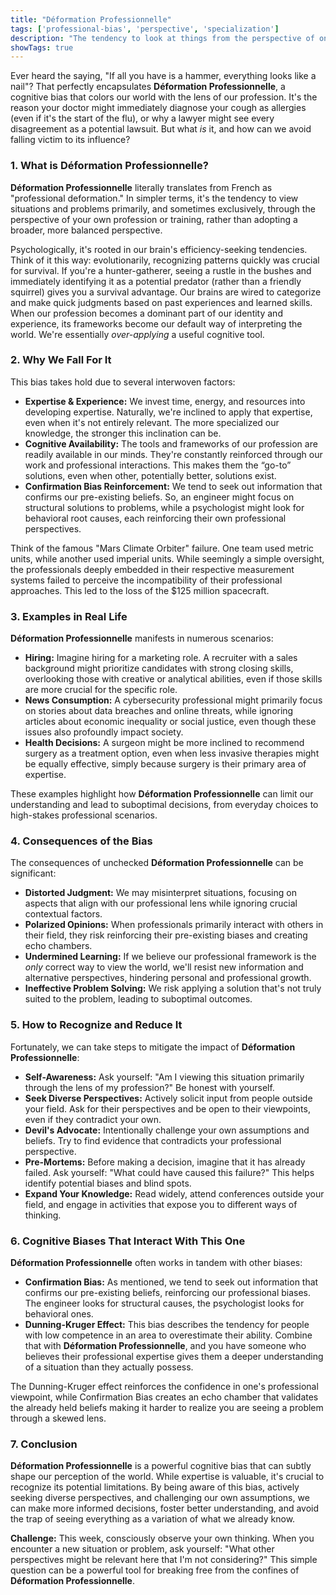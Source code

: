 ```yaml
---
title: "Déformation Professionnelle"
tags: ['professional-bias', 'perspective', 'specialization']
description: "The tendency to look at things from the perspective of one's own profession rather than from a broader perspective."
showTags: true
---
```



Ever heard the saying, "If all you have is a hammer, everything looks like a nail"? That perfectly encapsulates **Déformation Professionnelle**, a cognitive bias that colors our world with the lens of our profession. It's the reason your doctor might immediately diagnose your cough as allergies (even if it's the start of the flu), or why a lawyer might see every disagreement as a potential lawsuit. But what *is* it, and how can we avoid falling victim to its influence?

### 1. What is Déformation Professionnelle?

**Déformation Professionnelle** literally translates from French as "professional deformation." In simpler terms, it's the tendency to view situations and problems primarily, and sometimes exclusively, through the perspective of your own profession or training, rather than adopting a broader, more balanced perspective.

Psychologically, it's rooted in our brain's efficiency-seeking tendencies. Think of it this way: evolutionarily, recognizing patterns quickly was crucial for survival. If you're a hunter-gatherer, seeing a rustle in the bushes and immediately identifying it as a potential predator (rather than a friendly squirrel) gives you a survival advantage. Our brains are wired to categorize and make quick judgments based on past experiences and learned skills. When our profession becomes a dominant part of our identity and experience, its frameworks become our default way of interpreting the world. We're essentially *over-applying* a useful cognitive tool.

### 2. Why We Fall For It

This bias takes hold due to several interwoven factors:

*   **Expertise & Experience:** We invest time, energy, and resources into developing expertise. Naturally, we're inclined to apply that expertise, even when it's not entirely relevant. The more specialized our knowledge, the stronger this inclination can be.
*   **Cognitive Availability:** The tools and frameworks of our profession are readily available in our minds. They're constantly reinforced through our work and professional interactions. This makes them the “go-to” solutions, even when other, potentially better, solutions exist.
*   **Confirmation Bias Reinforcement:** We tend to seek out information that confirms our pre-existing beliefs. So, an engineer might focus on structural solutions to problems, while a psychologist might look for behavioral root causes, each reinforcing their own professional perspectives.

Think of the famous "Mars Climate Orbiter" failure. One team used metric units, while another used imperial units. While seemingly a simple oversight, the professionals deeply embedded in their respective measurement systems failed to perceive the incompatibility of their professional approaches. This led to the loss of the $125 million spacecraft.

### 3. Examples in Real Life

**Déformation Professionnelle** manifests in numerous scenarios:

*   **Hiring:** Imagine hiring for a marketing role. A recruiter with a sales background might prioritize candidates with strong closing skills, overlooking those with creative or analytical abilities, even if those skills are more crucial for the specific role.
*   **News Consumption:** A cybersecurity professional might primarily focus on stories about data breaches and online threats, while ignoring articles about economic inequality or social justice, even though these issues also profoundly impact society.
*   **Health Decisions:** A surgeon might be more inclined to recommend surgery as a treatment option, even when less invasive therapies might be equally effective, simply because surgery is their primary area of expertise.

These examples highlight how **Déformation Professionnelle** can limit our understanding and lead to suboptimal decisions, from everyday choices to high-stakes professional scenarios.

### 4. Consequences of the Bias

The consequences of unchecked **Déformation Professionnelle** can be significant:

*   **Distorted Judgment:** We may misinterpret situations, focusing on aspects that align with our professional lens while ignoring crucial contextual factors.
*   **Polarized Opinions:** When professionals primarily interact with others in their field, they risk reinforcing their pre-existing biases and creating echo chambers.
*   **Undermined Learning:** If we believe our professional framework is the *only* correct way to view the world, we'll resist new information and alternative perspectives, hindering personal and professional growth.
*   **Ineffective Problem Solving:** We risk applying a solution that's not truly suited to the problem, leading to suboptimal outcomes.

### 5. How to Recognize and Reduce It

Fortunately, we can take steps to mitigate the impact of **Déformation Professionnelle**:

*   **Self-Awareness:** Ask yourself: "Am I viewing this situation primarily through the lens of my profession?" Be honest with yourself.
*   **Seek Diverse Perspectives:** Actively solicit input from people outside your field. Ask for their perspectives and be open to their viewpoints, even if they contradict your own.
*   **Devil's Advocate:** Intentionally challenge your own assumptions and beliefs. Try to find evidence that contradicts your professional perspective.
*   **Pre-Mortems:** Before making a decision, imagine that it has already failed. Ask yourself: "What could have caused this failure?" This helps identify potential biases and blind spots.
*   **Expand Your Knowledge:** Read widely, attend conferences outside your field, and engage in activities that expose you to different ways of thinking.

### 6. Cognitive Biases That Interact With This One

**Déformation Professionnelle** often works in tandem with other biases:

*   **Confirmation Bias:** As mentioned, we tend to seek out information that confirms our pre-existing beliefs, reinforcing our professional biases. The engineer looks for structural causes, the psychologist looks for behavioral ones.
*   **Dunning-Kruger Effect:** This bias describes the tendency for people with low competence in an area to overestimate their ability. Combine that with **Déformation Professionnelle**, and you have someone who believes their professional expertise gives them a deeper understanding of a situation than they actually possess.

The Dunning-Kruger effect reinforces the confidence in one's professional viewpoint, while Confirmation Bias creates an echo chamber that validates the already held beliefs making it harder to realize you are seeing a problem through a skewed lens.

### 7. Conclusion

**Déformation Professionnelle** is a powerful cognitive bias that can subtly shape our perception of the world. While expertise is valuable, it's crucial to recognize its potential limitations. By being aware of this bias, actively seeking diverse perspectives, and challenging our own assumptions, we can make more informed decisions, foster better understanding, and avoid the trap of seeing everything as a variation of what we already know.

**Challenge:** This week, consciously observe your own thinking. When you encounter a new situation or problem, ask yourself: "What other perspectives might be relevant here that I'm not considering?" This simple question can be a powerful tool for breaking free from the confines of **Déformation Professionnelle**.

